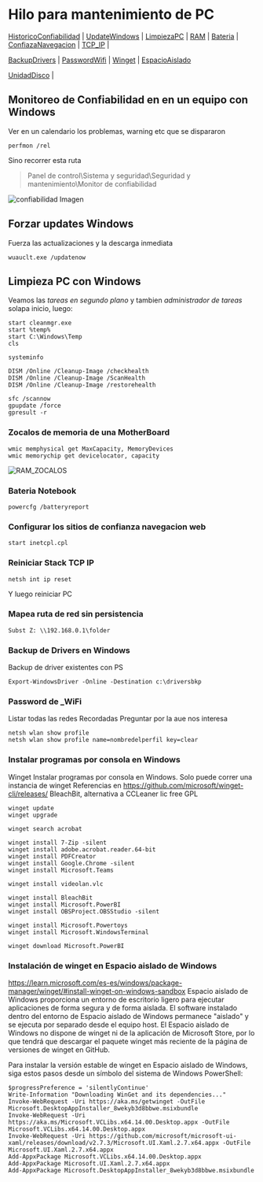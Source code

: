 # Hilo para mantenimiento de PC
<a href="https://github.com/ChorchChorch/REPO_Publico/blob/master/MantenimientoPC.md#monitoreo-de-confiabilidad-en-en-un-equipo-con-windows">HistoricoConfiabilidad</a> | <a href="https://github.com/ChorchChorch/REPO_Publico/blob/master/MantenimientoPC.md#forzar-updates-windows">UpdateWindows</a> | <a href="https://github.com/ChorchChorch/REPO_Publico/blob/master/MantenimientoPC.md#limpieza-pc-con-windows">LimpiezaPC</a> | <a href="https://github.com/ChorchChorch/REPO_Publico/blob/master/MantenimientoPC.md#zocalos-de-memoria-de-una-motherboard">RAM</a> | <a href="https://github.com/ChorchChorch/REPO_Publico/blob/master/MantenimientoPC.md#bateria-notebook">Bateria</a> | <a href="https://github.com/ChorchChorch/REPO_Publico/blob/master/MantenimientoPC.md#configurar-los-sitios-de-confianza-navegacion-web">ConfiazaNavegacion</a> | <a href="https://github.com/ChorchChorch/REPO_Publico/blob/master/MantenimientoPC.md#reiniciar-stack-tcp-ip">TCP_IP</a> | 


<a href="https://github.com/ChorchChorch/REPO_Publico/blob/master/MantenimientoPC.md#backup-de-drivers-en-windows">BackupDrivers</a> | <a href="https://github.com/ChorchChorch/REPO_Publico/blob/master/MantenimientoPC.md#password-de-_wifi">PasswordWifi</a> | <a href="https://github.com/ChorchChorch/REPO_Publico/blob/master/MantenimientoPC.md#instalar-programas-por-consola-en-windows">Winget</a> |
<a href="">EspacioAislado</a>


<a href="https://github.com/ChorchChorch/REPO_Publico/blob/master/MantenimientoPC.md#mapea-ruta-de-red-sin-persistencia">UnidadDisco</a> |


## Monitoreo de Confiabilidad en en un equipo con Windows
Ver en un calendario los problemas, warning etc que se dispararon 
```
perfmon /rel
```
Sino recorrer esta ruta

> Panel de control\Sistema y seguridad\Seguridad y mantenimiento\Monitor de confiabilidad

![confiabilidad Imagen](https://github.com/ChorchChorch/REPO_Publico/blob/master/IM/Monitoreo_Confiabilidad_Issues.JPG)

## Forzar updates Windows
Fuerza las actualizaciones y la descarga inmediata
```
wuauclt.exe /updatenow
```

## Limpieza PC con Windows
Veamos las *tareas en segundo plano*  y tambien *administrador de tareas* solapa inicio, luego:
```
start cleanmgr.exe
start %temp%
start C:\Windows\Temp
cls

systeminfo
 
DISM /Online /Cleanup-Image /checkhealth
DISM /Online /Cleanup-Image /ScanHealth
DISM /Online /Cleanup-Image /restorehealth
 
sfc /scannow
gpupdate /force
gpresult -r
```
### Zocalos de memoria de una MotherBoard
```
wmic memphysical get MaxCapacity, MemoryDevices
wmic memorychip get devicelocator, capacity
```
![RAM_ZOCALOS](https://github.com/ChorchChorch/REPO_Publico/blob/master/IM/RAM_ZOCALOS.JPG)

### Bateria Notebook
```
powercfg /batteryreport
```

### Configurar los sitios de confianza navegacion web
```
start inetcpl.cpl
```

### Reiniciar Stack TCP IP
```
netsh int ip reset
```
Y luego reiniciar PC

### Mapea ruta de red sin persistencia
```
Subst Z: \\192.168.0.1\folder
```
### Backup de Drivers en Windows
Backup de driver existentes con PS
```
Export-WindowsDriver -Online -Destination c:\driversbkp
```
### Password de _WiFi
Listar todas las redes Recordadas
Preguntar por la aue nos interesa
```
netsh wlan show profile
netsh wlan show profile name=nombredelperfil key=clear
```
### Instalar programas por consola en Windows
Winget Instalar programas por consola en Windows. Solo puede correr una instancia de winget 
Referencias en https://github.com/microsoft/winget-cli/releases/
BleachBit, alternativa a CCLeaner lic free GPL
```
winget update
winget upgrade

winget search acrobat

winget install 7-Zip -silent
winget install adobe.acrobat.reader.64-bit
winget install PDFCreator
winget install Google.Chrome -silent
winget install Microsoft.Teams

winget install videolan.vlc

winget install BleachBit
winget install Microsoft.PowerBI
winget install OBSProject.OBSStudio -silent

winget install Microsoft.Powertoys
winget install Microsoft.WindowsTerminal

winget download Microsoft.PowerBI
```
### Instalación de winget en Espacio aislado de Windows
https://learn.microsoft.com/es-es/windows/package-manager/winget/#install-winget-on-windows-sandbox
Espacio aislado de Windows proporciona un entorno de escritorio ligero para ejecutar aplicaciones de forma segura y de forma aislada. El software instalado dentro del entorno de Espacio aislado de Windows permanece "aislado" y se ejecuta por separado desde el equipo host. El Espacio aislado de Windows no dispone de winget ni de la aplicación de Microsoft Store, por lo que tendrá que descargar el paquete winget más reciente de la página de versiones de winget en GitHub.

Para instalar la versión estable de winget en Espacio aislado de Windows, siga estos pasos desde un símbolo del sistema de Windows PowerShell:
```
$progressPreference = 'silentlyContinue'
Write-Information "Downloading WinGet and its dependencies..."
Invoke-WebRequest -Uri https://aka.ms/getwinget -OutFile Microsoft.DesktopAppInstaller_8wekyb3d8bbwe.msixbundle
Invoke-WebRequest -Uri https://aka.ms/Microsoft.VCLibs.x64.14.00.Desktop.appx -OutFile Microsoft.VCLibs.x64.14.00.Desktop.appx
Invoke-WebRequest -Uri https://github.com/microsoft/microsoft-ui-xaml/releases/download/v2.7.3/Microsoft.UI.Xaml.2.7.x64.appx -OutFile Microsoft.UI.Xaml.2.7.x64.appx
Add-AppxPackage Microsoft.VCLibs.x64.14.00.Desktop.appx
Add-AppxPackage Microsoft.UI.Xaml.2.7.x64.appx
Add-AppxPackage Microsoft.DesktopAppInstaller_8wekyb3d8bbwe.msixbundle
```





